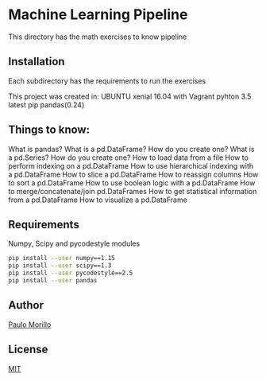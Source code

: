 # Machine Learning Pipeline

This directory has the math exercises to know pipeline

## Installation
Each subdirectory has the requirements to run the exercises

This project was created in:
UBUNTU xenial 16.04 with Vagrant
pyhton 3.5
latest pip 
pandas(0.24)


## Things to know:
What is pandas?
What is a pd.DataFrame? How do you create one?
What is a pd.Series? How do you create one?
How to load data from a file
How to perform indexing on a pd.DataFrame
How to use hierarchical indexing with a pd.DataFrame
How to slice a pd.DataFrame
How to reassign columns
How to sort a pd.DataFrame
How to use boolean logic with a pd.DataFrame
How to merge/concatenate/join pd.DataFrames
How to get statistical information from a pd.DataFrame
How to visualize a pd.DataFrame

## Requirements
Numpy, Scipy and pycodestyle modules


```bash
pip install --user numpy==1.15
pip install --user scipy==1.3
pip install --user pycodestyle==2.5
pip install --user pandas
```


## Author
[Paulo Morillo](https://www.linkedin.com/in/paulo-morillo-mu%C3%B1oz-191745143/)

## License
[MIT](https://choosealicense.com/licenses/mit/)